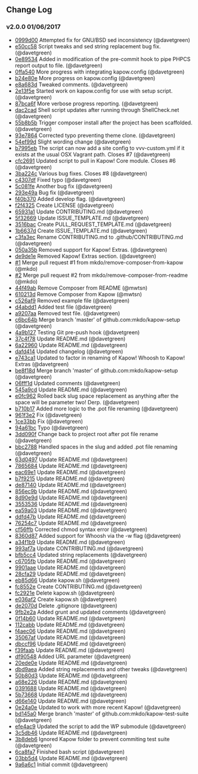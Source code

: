 ## Change Log

### v2.0.0 01/06/2017
- [0999d00](https://github.com/mkdo/kapow-setup/commit/0999d00c47660900d68530bb15a337f44b1e4242) Attempted fix for GNU/BSD sed inconsistency (@davetgreen)
- [e50cc58](https://github.com/mkdo/kapow-setup/commit/e50cc585ab8dc75d81fbc5bae436ba8192897ba9) Script tweaks and sed string replacement bug fix. (@davetgreen)
- [0e89534](https://github.com/mkdo/kapow-setup/commit/0e89534b4aeb83b4d0cfda87e12b7e7070dc926a) Added in modification of the pre-commit hook to pipe PHPCS report output to file. (@davetgreen)
- [0ffa540](https://github.com/mkdo/kapow-setup/commit/0ffa540fd2cc77ea2672674db9740a976ad07cf0) More progress with integrating kapow.config (@davetgreen)
- [b24e80e](https://github.com/mkdo/kapow-setup/commit/b24e80eb97c70fd72dbeb1e5768406cf4d944983) More progress on kapow.config (@davetgreen)
- [e8a683d](https://github.com/mkdo/kapow-setup/commit/e8a683d78af9f1b0524693837e62e8eafef4a086) Tweaked comments. (@davetgreen)
- [2e13f5e](https://github.com/mkdo/kapow-setup/commit/2e13f5edb04f8eb7f87437de47ddc87d632ab226) Started work on kapow.config for use with setup script. (@davetgreen)
- [87bca6f](https://github.com/mkdo/kapow-setup/commit/87bca6f2871c96b8b95a6be21f29197a65e63840) More verbose progress reporting. (@davetgreen)
- [dac2cad](https://github.com/mkdo/kapow-setup/commit/dac2cada8a598f70db428dacac0aaecb98b6692f) Shell script updates after running through ShellCheck.net (@davetgreen)
- [55b8b5b](https://github.com/mkdo/kapow-setup/commit/55b8b5b861bbb64d0b4b4b428c4e57f9fb7f24e3) Trigger composer install after the project has been scaffolded. (@davetgreen)
- [93e7864](https://github.com/mkdo/kapow-setup/commit/93e78649767d46873dcfead93355034a2ea15f8d) Corrected typo preventing theme clone. (@davetgreen)
- [54ef99d](https://github.com/mkdo/kapow-setup/commit/54ef99d8358874d74bc09e21a3d45f8034e4758f) Slight wording change (@davetgreen)
- [b7995eb](https://github.com/mkdo/kapow-setup/commit/b7995eb5039eaa5475c66719c423be1268af49e7) The script can now add a site config to vvv-custom.yml if it exists at the usual OSX Vagrant path. Closes #7 (@davetgreen)
- [cfc2691](https://github.com/mkdo/kapow-setup/commit/cfc2691700483a8f0c637cd7cee1c41221b0df9d) Updated script to pull in Kapow! Core module. Closes #6 (@davetgreen)
- [3ba224c](https://github.com/mkdo/kapow-setup/commit/3ba224c21e2a305377f28fc99688eb653bc25b62) Various bug fixes. Closes #8 (@davetgreen)
- [c4307df](https://github.com/mkdo/kapow-setup/commit/c4307df78f8da601367c6f5cccca7fc09239d610) Fixed typo (@davetgreen)
- [5c081fe](https://github.com/mkdo/kapow-setup/commit/5c081feaddff024af4bb64b22a415e2f4f8fe907) Another bug fix (@davetgreen)
- [293e49a](https://github.com/mkdo/kapow-setup/commit/293e49a14d1ca9c75b9f9e360bb6fda4c17566e3) Bug fix (@davetgreen)
- [f40b370](https://github.com/mkdo/kapow-setup/commit/f40b3706ee04431f98acee36f1029d73f938ff4e) Added develop flag. (@davetgreen)
- [f2f4325](https://github.com/mkdo/kapow-setup/commit/f2f4325ce62d8426d704262be6ce04f8006536bd) Create LICENSE (@davetgreen)
- [65931a1](https://github.com/mkdo/kapow-setup/commit/65931a142454eb0f0291c9794c31e2c66bd18239) Update CONTRIBUTING.md (@davetgreen)
- [5f32669](https://github.com/mkdo/kapow-setup/commit/5f326697d83e9b8461bfd6e980425fe034ad92a0) Update ISSUE_TEMPLATE.md (@davetgreen)
- [3516bac](https://github.com/mkdo/kapow-setup/commit/3516bac7ed4d8edecf7a161f93e487ec61ea20d0) Create PULL_REQUEST_TEMPLATE.md (@davetgreen)
- [1b6637d](https://github.com/mkdo/kapow-setup/commit/1b6637d879aaca3280a8482965d9496b4bac2e15) Create ISSUE_TEMPLATE.md (@davetgreen)
- [c3fa3ec](https://github.com/mkdo/kapow-setup/commit/c3fa3ecf03c41bc57ccc78c52420882479767d6c) Rename CONTRIBUTING.md to .github/CONTRIBUTING.md (@davetgreen)
- [050a35b](https://github.com/mkdo/kapow-setup/commit/050a35bcf7968e218bc524528439f4bdb3221091) Removed support for Kapow! Extras. (@davetgreen)
- [de9de1e](https://github.com/mkdo/kapow-setup/commit/de9de1eb5b63def93ec7245d6bcf62db14d87251) Removed Kapow! Extras section. (@davetgreen)
- [#1](https://github.com/mkdo/kapow-setup/pull/1) Merge pull request #1 from mkdo/remove-composer-from-kapow (@mkdo)
- [#2](https://github.com/mkdo/kapow-setup/pull/2) Merge pull request #2 from mkdo/remove-composer-from-readme (@mkdo)
- [44f49ab](https://github.com/mkdo/kapow-setup/commit/44f49abb51346e295473ca641a602a07c47e3ead) Remove Composer from README (@mwtsn)
- [610213d](https://github.com/mkdo/kapow-setup/commit/610213d516bd79ed680e786a9846b586474dec99) Remove Composer from Kapow (@mwtsn)
- [c526af9](https://github.com/mkdo/kapow-setup/commit/c526af946924b2982c47a4f58288aff6f4725414) Removed example file (@davetgreen)
- [d4abdd1](https://github.com/mkdo/kapow-setup/commit/d4abdd1ab894e78f7214e1ffcf37a092de6ca517) Added test file (@davetgreen)
- [a9207aa](https://github.com/mkdo/kapow-setup/commit/a9207aa0375eae376143786b7f3c9f0a5879280b) Removed test file. (@davetgreen)
- [c6bc64b](https://github.com/mkdo/kapow-setup/commit/c6bc64b2e1216c7561cae538e4ee543747beeadb) Merge branch 'master' of github.com:mkdo/kapow-setup (@davetgreen)
- [4a9b127](https://github.com/mkdo/kapow-setup/commit/4a9b1274a1e8b494c76f0a70fe21ffeb6dea4f8e) Testing Git pre-push hook (@davetgreen)
- [37c4f78](https://github.com/mkdo/kapow-setup/commit/37c4f78be290058bd03b87027af5137c0c5e58be) Update README.md (@davetgreen)
- [6a22960](https://github.com/mkdo/kapow-setup/commit/6a229609ba27bc343d8b72cf7c60c63bec51bf2f) Update README.md (@davetgreen)
- [dafd414](https://github.com/mkdo/kapow-setup/commit/dafd414479157bc8d3641003ffbb2e46d6e2d3ec) Updated changelog (@davetgreen)
- [e743ca1](https://github.com/mkdo/kapow-setup/commit/e743ca13b7679ddbb755897439481642cefb1317) Updated to factor in renaming of Kapow! Whoosh to Kapow! Extras (@davetgreen)
- [be8f18d](https://github.com/mkdo/kapow-setup/commit/be8f18d8e0b3de3a7a8385f171449967c1075399) Merge branch 'master' of github.com:mkdo/kapow-setup (@davetgreen)
- [06fff1d](https://github.com/mkdo/kapow-setup/commit/06fff1d6030c70e68742c73d6d7ede4302b5dc31) Updated comments (@davetgreen)
- [545a9cd](https://github.com/mkdo/kapow-setup/commit/545a9cd10a60c8353766d39037089a2335fa06ab) Update README.md (@davetgreen)
- [e0fc962](https://github.com/mkdo/kapow-setup/commit/e0fc962b907d66e1dd5fb17fe3cc19679426ec56) Rolled back slug space replacement as anything after the space will be parameter two! Derp. (@davetgreen)
- [b710b17](https://github.com/mkdo/kapow-setup/commit/b710b1716f582bc0a8200e035226a746bdf16aa3) Added more logic to the .pot file renaming (@davetgreen)
- [961f3e2](https://github.com/mkdo/kapow-setup/commit/961f3e248be1d28fee730a8f0af2b32d32193d5a) Fix (@davetgreen)
- [1ce33bb](https://github.com/mkdo/kapow-setup/commit/1ce33bb21c542fae36411b59ac1ed1e45aa5283c) Fix (@davetgreen)
- [94a61bc](https://github.com/mkdo/kapow-setup/commit/94a61bc9dac426d2de514cfcc4a7c920b29dcd21) Typo (@davetgreen)
- [3dd090f](https://github.com/mkdo/kapow-setup/commit/3dd090f4910fc85261cd18de60a902b855825b03) Change back to project root after pot file rename (@davetgreen)
- [bbc2788](https://github.com/mkdo/kapow-setup/commit/bbc2788610d38ae6dca8c08a74d8ad8abb544656) Handled spaces in the slug and added .pot file renaming (@davetgreen)
- [63d0497](https://github.com/mkdo/kapow-setup/commit/63d049763da0bcaabfb8b716f01e81f5eb52c2fc) Update README.md (@davetgreen)
- [7865684](https://github.com/mkdo/kapow-setup/commit/78656844de9da28dcd50bf17ce4942b571724666) Update README.md (@davetgreen)
- [eac69e1](https://github.com/mkdo/kapow-setup/commit/eac69e1cf6cc06e63443f5236146ad02c8470e68) Update README.md (@davetgreen)
- [b7f9215](https://github.com/mkdo/kapow-setup/commit/b7f92155f81d59f1ddb44919e8f0ef7bbf78893e) Update README.md (@davetgreen)
- [de87140](https://github.com/mkdo/kapow-setup/commit/de87140695150808a0158e7a3e309e8cdb85fc76) Update README.md (@davetgreen)
- [856ec9b](https://github.com/mkdo/kapow-setup/commit/856ec9be664981dec8c8b5021ccce73911aa18c0) Update README.md (@davetgreen)
- [8d90e9d](https://github.com/mkdo/kapow-setup/commit/8d90e9d59b1b7aaf5ffee109886bb5d61deb9af6) Update README.md (@davetgreen)
- [3553536](https://github.com/mkdo/kapow-setup/commit/3553536a653e810c45bc918b7a0029e21e9b1283) Update README.md (@davetgreen)
- [ea59a03](https://github.com/mkdo/kapow-setup/commit/ea59a03c0671ecf7180d83d33d32e128f1348b97) Update README.md (@davetgreen)
- [ddfd47b](https://github.com/mkdo/kapow-setup/commit/ddfd47bbb4124f1a0a6a02673427b5a866ad519f) Update README.md (@davetgreen)
- [76254c7](https://github.com/mkdo/kapow-setup/commit/76254c7c37f49e3be698fb11b789c7381635c74d) Update README.md (@davetgreen)
- [cf56ffb](https://github.com/mkdo/kapow-setup/commit/cf56ffb824d5520f70be531ece9f95003644f10c) Corrected chmod syntax error (@davetgreen)
- [8360d87](https://github.com/mkdo/kapow-setup/commit/8360d873bd0a3606d46aee18ef851e74ad11bdd8) Added support for Whoosh via the -w flag (@davetgreen)
- [a34f1b9](https://github.com/mkdo/kapow-setup/commit/a34f1b93dc714482f8afdca35d52f1ac5c8372c7) Update README.md (@davetgreen)
- [993af7a](https://github.com/mkdo/kapow-setup/commit/993af7a1da416586d60c7c045db76b0480f7a59b) Update CONTRIBUTING.md (@davetgreen)
- [bfb5cc4](https://github.com/mkdo/kapow-setup/commit/bfb5cc4394922c87565214354b6bd4cc27569a0a) Updated string replacements (@davetgreen)
- [c6705fb](https://github.com/mkdo/kapow-setup/commit/c6705fb84c388508b0ed99585599ed8f0da309bd) Update README.md (@davetgreen)
- [9901aae](https://github.com/mkdo/kapow-setup/commit/9901aae974ad86f72c7a663e31522afa49092202) Update README.md (@davetgreen)
- [28cfa29](https://github.com/mkdo/kapow-setup/commit/28cfa290505a9d267cc33ef02e15489d4aad47d2) Update README.md (@davetgreen)
- [eb85d66](https://github.com/mkdo/kapow-setup/commit/eb85d66604541cc6baa6f60ea5bae252781f5d1a) Update kapow.sh (@davetgreen)
- [fc8552e](https://github.com/mkdo/kapow-setup/commit/fc8552e2989db7c9934644f4873b566b2dcbe210) Create CONTRIBUTING.md (@davetgreen)
- [fc2921e](https://github.com/mkdo/kapow-setup/commit/fc2921e1b136719d291c1925f362fdca47a261b7) Delete kapow.sh (@davetgreen)
- [e036af2](https://github.com/mkdo/kapow-setup/commit/e036af2c043599ee9135ace1bdbd5c2f90dd2dfa) Create kapow.sh (@davetgreen)
- [de2070d](https://github.com/mkdo/kapow-setup/commit/de2070df87352d3ac14215445de3230cfe3a5f67) Delete .gitignore (@davetgreen)
- [9fb2e2a](https://github.com/mkdo/kapow-setup/commit/9fb2e2a04a24dc382c82315e2e782e49f1126fd7) Added grunt and updated comments (@davetgreen)
- [0f14b60](https://github.com/mkdo/kapow-setup/commit/0f14b60c0ee495bb826702483ce30b6cb0d3d808) Update README.md (@davetgreen)
- [112cabb](https://github.com/mkdo/kapow-setup/commit/112cabb2251a0ec786e3d4d7b2d3ee672b236ce3) Update README.md (@davetgreen)
- [f4aec06](https://github.com/mkdo/kapow-setup/commit/f4aec061c262f8927f177e40628e3e7b6a2bfb0a) Update README.md (@davetgreen)
- [35067af](https://github.com/mkdo/kapow-setup/commit/35067af1ca897efa743bc22a66592fc4965724a2) Update README.md (@davetgreen)
- [dbccf96](https://github.com/mkdo/kapow-setup/commit/dbccf96b25f11e3694103e6e507f0b8bfbc082c5) Update README.md (@davetgreen)
- [f39faab](https://github.com/mkdo/kapow-setup/commit/f39faab2afbf52ff654aa34efe0b951509cce4ad) Update README.md (@davetgreen)
- [df90548](https://github.com/mkdo/kapow-setup/commit/df905481e242296da3b94ec70ee9ed7aa7376fa2) Added URL parameter (@davetgreen)
- [20ede0e](https://github.com/mkdo/kapow-setup/commit/20ede0e985119b24d19741993fafcb73d3986742) Update README.md (@davetgreen)
- [dbd9aea](https://github.com/mkdo/kapow-setup/commit/dbd9aea9191631be8dce8f74264cb4d9c7bcd9c6) Added string replacements and other tweaks (@davetgreen)
- [50b80d3](https://github.com/mkdo/kapow-setup/commit/50b80d3e3fb7c023c752623e369b5f4319cd1940) Update README.md (@davetgreen)
- [a68e226](https://github.com/mkdo/kapow-setup/commit/a68e226f32621fe7217f4908ee6ef9b16f7b9a41) Update README.md (@davetgreen)
- [0391688](https://github.com/mkdo/kapow-setup/commit/0391688bf6922b675be629abeefaa730511726e0) Update README.md (@davetgreen)
- [5b73668](https://github.com/mkdo/kapow-setup/commit/5b736684c4e8fedbcc5a2506969a31849c1c6691) Update README.md (@davetgreen)
- [d66e140](https://github.com/mkdo/kapow-setup/commit/d66e140c73189d988f58f47cea162e980ae370b7) Update README.md (@davetgreen)
- [0e24a0e](https://github.com/mkdo/kapow-setup/commit/0e24a0e3b232336a61da942fa941271b2bd07128) Updated to work with more recent Kapow! (@davetgreen)
- [bd145a0](https://github.com/mkdo/kapow-setup/commit/bd145a0fb07ed5a36b6594d746ac4d6dc457dd39) Merge branch 'master' of github.com:mkdo/kapow-test-suite (@davetgreen)
- [efe4ac9](https://github.com/mkdo/kapow-setup/commit/efe4ac9cadccfb6a3ab8cc8930fcfb88c6177122) Updated the script to add the WP submodule (@davetgreen)
- [3c5db46](https://github.com/mkdo/kapow-setup/commit/3c5db46822e625ba75792fb17a29eeecc4810c9b) Update README.md (@davetgreen)
- [3b8deb6](https://github.com/mkdo/kapow-setup/commit/3b8deb66d8e5105b0262d2bb5e62c59f32a6b448) Ignored Kapow folder to prevent commiting test suite (@davetgreen)
- [6ca8fa7](https://github.com/mkdo/kapow-setup/commit/6ca8fa7814883d04f8bee2071326c9369b072bb5) Finished bash script (@davetgreen)
- [03bb5d4](https://github.com/mkdo/kapow-setup/commit/03bb5d4092d4567ed951f98d10f45112234c5eca) Update README.md (@davetgreen)
- [9a6a6c1](https://github.com/mkdo/kapow-setup/commit/9a6a6c1519888538d0628ad18fa33567ab528abc) Initial commit (@davetgreen)